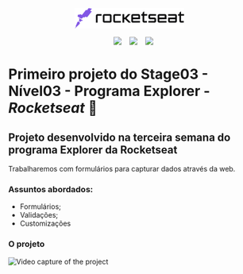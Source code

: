 <div align="center">
<img width="220px" src="https://raw.githubusercontent.com/Rocketseat/awesome/master/assets/logo_rocketseat.png" alt="">&nbsp;&nbsp;&nbsp;
<img width="150px" src="https://www.rocketseat.com.br/_next/image?url=%2Fassets%2Flogos%2Fexplorer.svg&w=256&q=75"  alt="">
<br>
<p align="center">
<img src="https://img.shields.io/github/last-commit/https://github.com/Clara-Pacheco/Explorer--Rocketseat--Projeto03/Rocketseat-Explorer?style=for-the-badge"/>&nbsp;&nbsp;&nbsp;
<img src="https://img.shields.io/github/repo-size/https://github.com/Clara-Pacheco/Explorer--Rocketseat--Projeto03/Rocketseat-Explorer?style=for-the-badge"/>&nbsp;&nbsp;&nbsp;
<img src="https://img.shields.io/github/languages/count/https://github.com/Clara-Pacheco/Explorer--Rocketseat--Projeto03/Rocketseat-Explorer?style=for-the-badge"/>
</p>
</div>


# Primeiro projeto do Stage03 - Nível03 - **Programa Explorer** - ***Rocketseat*** 🚀 

## Projeto desenvolvido na terceira semana do programa Explorer da Rocketseat  


  Trabalharemos com formulários para capturar dados através da web.

  ### Assuntos abordados:

  * Formulários;
  * Validações;
  * Customizações

  ### O projeto

  ![Video capture of the project](https://github.com/Clara-Pacheco/Explorer--Rocketseat--Projeto03/blob/main/assets/video-output-1FEC8A73-8B1A-4FC7-A37E-BC76D8BD4292.gif)

